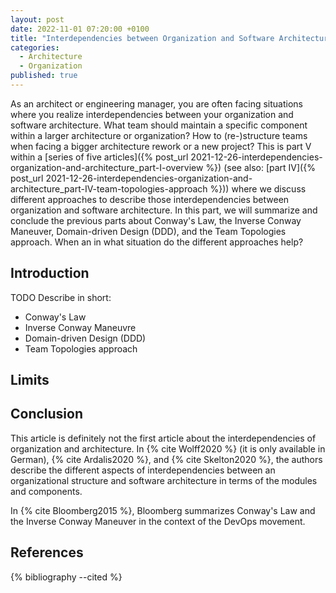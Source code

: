 ```yaml
---
layout: post
date: 2022-11-01 07:20:00 +0100
title: "Interdependencies between Organization and Software Architecture (Part V) - Conclusion"
categories:
  - Architecture
  - Organization
published: true
---
```

As an architect or engineering manager, you are often facing situations where you realize interdependencies between your organization and software architecture.
What team should maintain a specific component within a larger architecture or organization?
How to (re-)structure teams when facing a bigger architecture rework or a new project?
This is part V within a [series of five articles]({% post_url 2021-12-26-interdependencies-organization-and-architecture_part-I-overview %}) (see also: [part IV]({% post_url 2021-12-26-interdependencies-organization-and-architecture_part-IV-team-topologies-approach %})) where we discuss different approaches to describe those interdependencies between organization and software architecture.
In this part, we will summarize and conclude the previous parts about Conway's Law, the Inverse Conway Maneuver, Domain-driven Design (DDD), and the Team Topologies approach.
When an in what situation do the different approaches help?

## Introduction

TODO Describe in short:
 * Conway's Law
 * Inverse Conway Maneuvre
 * Domain-driven Design (DDD)
 * Team Topologies approach

## Limits

## Conclusion

This article is definitely not the first article about the interdependencies of organization and architecture.
In {% cite Wolff2020 %} (it is only available in German), {% cite Ardalis2020 %}, and {% cite Skelton2020 %}, the authors describe the different aspects of interdependencies between an organizational structure and software architecture in terms of the modules and components.

In {% cite Bloomberg2015 %}, Bloomberg summarizes Conway's Law and the Inverse Conway Maneuver in the context of the DevOps movement.

## References

{% bibliography --cited %}
